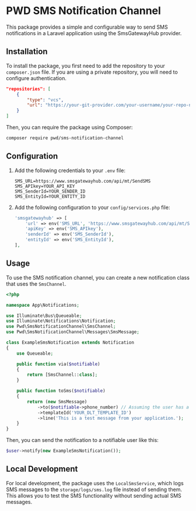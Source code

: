 # PWD SMS Notification Channel

This package provides a simple and configurable way to send SMS notifications in a Laravel application using the SmsGatewayHub provider.

## Installation

To install the package, you first need to add the repository to your `composer.json` file. If you are using a private repository, you will need to configure authentication.

```json
"repositories": [
    {
        "type": "vcs",
        "url": "https://your-git-provider.com/your-username/your-repo-name.git"
    }
]
```

Then, you can require the package using Composer:

```bash
composer require pwd/sms-notification-channel
```

## Configuration

1.  Add the following credentials to your `.env` file:

    ```
    SMS_URL=https://www.smsgatewayhub.com/api/mt/SendSMS
    SMS_APIkey=YOUR_API_KEY
    SMS_SenderId=YOUR_SENDER_ID
    SMS_EntityId=YOUR_ENTITY_ID
    ```

2.  Add the following configuration to your `config/services.php` file:

    ```php
    'smsgatewayhub' => [
        'url' => env('SMS_URL', 'https://www.smsgatewayhub.com/api/mt/SendSMS'),
        'apiKey' => env('SMS_APIkey'),
        'senderId' => env('SMS_SenderId'),
        'entityId' => env('SMS_EntityId'),
    ],
    ```

## Usage

To use the SMS notification channel, you can create a new notification class that uses the `SmsChannel`.

```php
<?php

namespace App\Notifications;

use Illuminate\Bus\Queueable;
use Illuminate\Notifications\Notification;
use Pwd\SmsNotificationChannel\SmsChannel;
use Pwd\SmsNotificationChannel\Messages\SmsMessage;

class ExampleSmsNotification extends Notification
{
    use Queueable;

    public function via($notifiable)
    {
        return [SmsChannel::class];
    }

    public function toSms($notifiable)
    {
        return (new SmsMessage)
            ->to($notifiable->phone_number) // Assuming the user has a 'phone_number' attribute
            ->templateId('YOUR_DLT_TEMPLATE_ID')
            ->line('This is a test message from your application.');
    }
}
```

Then, you can send the notification to a notifiable user like this:

```php
$user->notify(new ExampleSmsNotification());
```

## Local Development

For local development, the package uses the `LocalSmsService`, which logs SMS messages to the `storage/logs/sms.log` file instead of sending them. This allows you to test the SMS functionality without sending actual SMS messages.
